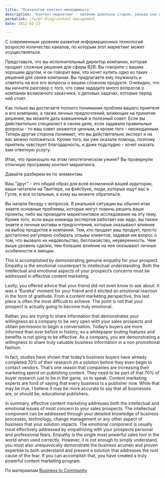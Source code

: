 ```yaml
---
title: 'Психология контент-менеджмента'
description: 'Контент-маркетинг - явление довольно старое, раньше оно называлось образовательным маркетингом. Образовательный маркетинг - это общее название для техник, в которой компания становится экспертом, консультирующим потребителей и всех заинтересованных.'
permalink: /ru/pr-blog/content-management
date: 2012-02-23

---
```


С современным уровнем развития информационных технологий возросло количество каналов, по которым этот маркетинг может осуществляться.

Представьте, что вы исполнительный директор компании, которая продает сложные решения для сферы B2B. Вы говорите с вашим хорошим другом, и  он говорит вам, что хочет купить одно из таких решений для своей компании. Вы предлагаете ему поужинать и ответить на все его вопросы о вашем сложном продукте. Очевидно, что вы начнете разговор с того, что сами зададите много вопросов о компании возможного заказчика, о деловых задачах, которые перед ней стоят.

Как только вы достигаете полного понимания проблем вашего приятеля и его компании, а также личных предпочтений, влияющих на принятие решения, вы можете дать взвешенный и полезный совет. Если вы действительно специалист в своем деле, если задавали правильные вопросы - то ваш совет окажется ценным, и кроме того - неожиданным. Теперь другая сторона понимает, что вы действительно эксперт и на вас можно положиться. Кроме того, вы уже оказали помощь, поэтому приятель чувствует благодарность, и даже подспудно - хочет оказать вам ответную услугу.

Итак, что произошло на этом гипотетическом ужине? Вы провернули отличную программу контент-маркетинга.

Давайте разберем ее по элементам.

Ваш "друг" - это общий образ для всей возможной вашей аудитории, ваши читатели на Твиттере, на фэйсбуке, люди, которые ищут вас в Гугле, и все остальные, к кому вы можете обратиться.

Вы начали беседу с вопросов. В реальной ситуации вы обычно итак знаете основные проблемы, которые могут помочь решить ваши проекты, либо вы проводите маркетинговое исследование на эту тему. Кроме того, если ваша команда экспертов работает как надо, вы также знаете и личные мотивы и предпочтения, которые оказывают влияние на выбор продуктов и компаний. Тем, кто продает ваш продукт, просто достаточно регулярно собирать отзывы клиентов, задавая им вопрос о том, что вызвало их недовольство, беспокойство, неуверенность. Чем выше уровень сделки, тем большее влияние на нее оказывают личные особенности и эмоции.

This is accomplished by demonstrating genuine empathy for your prospect. Empathy is the emotional counterpart to intellectual understanding. Both the intellectual and emotional aspects of your prospect’s concerns must be addressed in effective content marketing.

Lastly, you offered advice that your friend did not even know to ask about. It was a “Eureka” moment for your friend and it elicited an emotional reaction in the form of gratitude. From a content marketing perspective, this last piece is often the most difficult to achieve. The point is not that your prospect is actually going to become truly emotional.

Rather, you are trying to share information that demonstrates your willingness as a company to be very open with your sales prospects and obtain permission to begin a conversation. Today’s buyers are more informed than ever before in history, so a whitepaper touting features and benefits is not going to be effective. As a company, you are demonstrating a willingness to share truly valuable business information in a non promotional fashion.

In fact, studies have shown that today’s business buyers have already completed 70% of their research on a solution before they even begin to contact vendors. That’s one reason that companies are increasing their marketing spend on publishing content. They need to be part of that 70% of buyer research just to be in the game, so to speak. Content marketing experts are fond of saying that every business is a publisher now.  While that may be true, I believe it may be more accurate to say that all businesses are, or should be, educational publishers.

In summary, effective content marketing addresses both the intellectual and emotional issues of most concern to your sales prospects. The intellectual component can be addressed through your detailed knowledge of business processes, technology, change management or any other aspect of business that your solution impacts. The emotional component is usually most effectively addressed by empathizing with your prospects personal and professional fears. Empathy is the single most powerful sales tool in the world when used correctly. However, it is not enough to simply understand, you must also unequivocally demonstrate the business acumen and proven expertise to both understand and present a solution that addresses the root cause of the fear. If you can accomplish that, you have created a truly powerful content marketing program.

По материалам <a href="http://www.business2community.com/content-marketing/the-psychology-of-content-marketing-0136059">Business to Community</a>

